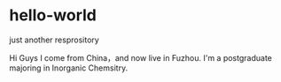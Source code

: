 # hello-world
just another resprository

Hi Guys
I come from China，and now live in Fuzhou.
I'm a postgraduate majoring in Inorganic Chemsitry. 
